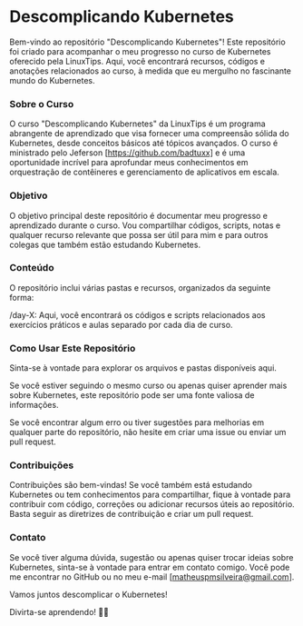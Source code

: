 # Descomplicando Kubernetes
Bem-vindo ao repositório "Descomplicando Kubernetes"! Este repositório foi criado para acompanhar o meu progresso no curso de Kubernetes oferecido pela LinuxTips. Aqui, você encontrará recursos, códigos e anotações relacionados ao curso, à medida que eu mergulho no fascinante mundo do Kubernetes.

### Sobre o Curso
O curso "Descomplicando Kubernetes" da LinuxTips é um programa abrangente de aprendizado que visa fornecer uma compreensão sólida do Kubernetes, desde conceitos básicos até tópicos avançados. O curso é ministrado pelo Jeferson [https://github.com/badtuxx] e é uma oportunidade incrível para aprofundar meus conhecimentos em orquestração de contêineres e gerenciamento de aplicativos em escala.

### Objetivo
O objetivo principal deste repositório é documentar meu progresso e aprendizado durante o curso. Vou compartilhar códigos, scripts, notas e qualquer recurso relevante que possa ser útil para mim e para outros colegas que também estão estudando Kubernetes.

### Conteúdo
O repositório inclui várias pastas e recursos, organizados da seguinte forma:

/day-X: Aqui, você encontrará os códigos e scripts relacionados aos exercícios práticos e aulas separado por cada dia de curso.

### Como Usar Este Repositório
Sinta-se à vontade para explorar os arquivos e pastas disponíveis aqui.

Se você estiver seguindo o mesmo curso ou apenas quiser aprender mais sobre Kubernetes, este repositório pode ser uma fonte valiosa de informações.

Se você encontrar algum erro ou tiver sugestões para melhorias em qualquer parte do repositório, não hesite em criar uma issue ou enviar um pull request.

### Contribuições
Contribuições são bem-vindas! Se você também está estudando Kubernetes ou tem conhecimentos para compartilhar, fique à vontade para contribuir com código, correções ou adicionar recursos úteis ao repositório. Basta seguir as diretrizes de contribuição e criar um pull request.

### Contato
Se você tiver alguma dúvida, sugestão ou apenas quiser trocar ideias sobre Kubernetes, sinta-se à vontade para entrar em contato comigo. Você pode me encontrar no GitHub ou no meu e-mail [matheuspmsilveira@gmail.com].

Vamos juntos descomplicar o Kubernetes!

Divirta-se aprendendo! 🚀🐳
